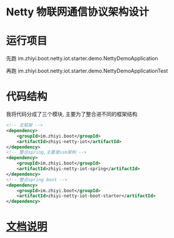 # Netty 物联网通信协议架构设计

# 运行项目

先跑 im.zhiyi.boot.netty.iot.starter.demo.NettyDemoApplication

再跑 im.zhiyi.boot.netty.iot.starter.demo.NettyDemoApplicationTest

# 代码结构

我将代码分成了三个模块, 主要为了整合进不同的框架结构

```xml
<!-- 无框架 -->
<dependency>
    <groupId>im.zhiyi.boot</groupId>
    <artifactId>zhiyi-netty-iot</artifactId>
</dependency>
<!-- 整合spring,主要是ssm架构 -->
<dependency>
    <groupId>im.zhiyi.boot</groupId>
    <artifactId>zhiyi-netty-iot-spring</artifactId>
</dependency>
<!-- 整合spring boot -->
<dependency>
    <groupId>im.zhiyi.boot</groupId>
    <artifactId>zhiyi-netty-iot-boot-starter</artifactId>
</dependency>
```

# [文档说明](https://zhiyi.zone/netty/Iot.html)
